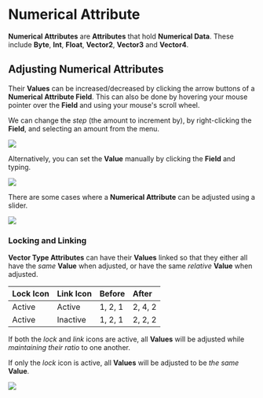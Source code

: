# Numerical Attribute

**Numerical Attributes** are **Attributes** that hold **Numerical Data**. These include **Byte**, **Int**, **Float**, **Vector2**, **Vector3** and **Vector4**.

## Adjusting Numerical Attributes

Their **Values** can be increased/decreased by clicking the arrow buttons of a **Numerical Attribute Field**. This can also be done by hovering your mouse pointer over the **Field** and using your mouse's scroll wheel.

We can change the _step_ \(the amount to increment by\), by right-clicking the **Field**, and selecting an amount from the menu.

![](../../../.gitbook/assets/attributeadjustnumerical.gif)

Alternatively, you can set the **Value** manually by clicking the **Field** and typing.

![](../../../.gitbook/assets/attributeadjustnumericalmanual.gif)

There are some cases where a **Numerical Attribute** can be adjusted using a slider.

![](../../../.gitbook/assets/attributeadjustslider.gif)

### Locking and Linking

**Vector Type Attributes** can have their **Values** linked so that they either all have the _same_ **Value** when adjusted, or have the same _relative_ **Value** when adjusted.

| Lock Icon | Link Icon | Before | After |
| :--- | :--- | :--- | :--- |
| Active | Active | 1, 2, 1 | 2, 4, 2 |
| Active | Inactive | 1, 2, 1 | 2, 2, 2 |

If both the _lock_ and _link_ icons are active, all **Values** will be adjusted while _maintaining their ratio_ to one another.

If only the _lock_ icon is active, all **Values** will be adjusted to be _the same_ **Value**.

![](../../../.gitbook/assets/attributeadjustvectorlock.gif)

